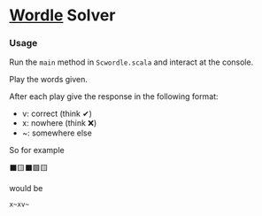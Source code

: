 # [Wordle](https://www.powerlanguage.co.uk/wordle/) Solver

### Usage

Run the `main` method in `Scwordle.scala` and interact at the console.

Play the words given.

After each play give the response in the following format:

* v: correct (think ✔)
* x: nowhere (think ❌)
* ~: somewhere else
   
So for example

⬛🟨⬛🟩🟨

would be

```
x~xv~
```